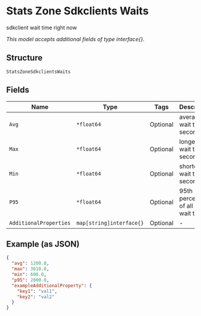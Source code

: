 
# Stats Zone Sdkclients Waits

sdkclient wait time right now

*This model accepts additional fields of type interface{}.*

## Structure

`StatsZoneSdkclientsWaits`

## Fields

| Name | Type | Tags | Description |
|  --- | --- | --- | --- |
| `Avg` | `*float64` | Optional | average wait time in seconds |
| `Max` | `*float64` | Optional | longest wait time in seconds |
| `Min` | `*float64` | Optional | shortest wait time in seconds |
| `P95` | `*float64` | Optional | 95th percentile of all the wait time(s) |
| `AdditionalProperties` | `map[string]interface{}` | Optional | - |

## Example (as JSON)

```json
{
  "avg": 1200.0,
  "max": 3610.0,
  "min": 600.0,
  "p95": 2800.0,
  "exampleAdditionalProperty": {
    "key1": "val1",
    "key2": "val2"
  }
}
```

